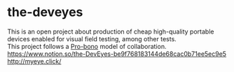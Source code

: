 # the-deveyes
This is an open project about production of cheap high-quality portable devices enabled for visual field testing, among other tests.
<br/>
This project follows a [Pro-bono](https://en.wikipedia.org/wiki/Pro_bono) model of collaboration.
<br/>
https://www.notion.so/the-DevEyes-be9f768183144de68cac0b71ee5ec9e5
<br/>
http://myeye.click/
